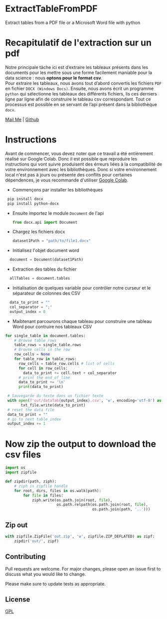 # ExtractTableFromPDF
Extract tables from a PDF file or a Microsoft Word file with python

# Recapitulatif de l'extraction sur un pdf
Notre principale tâche ici est d’extraire les tableaux présents dans les documents pour les mettre sous une forme facilement maniable pour la data science : nous <b>optons pour le format csv</b>.</br>
Pour extraire les tableaux, nous avons tout d’abord convertis les fichiers `PDF` en fichier `DOCX (Windows Docs)`. Ensuite, nous avons écrit un programme `python` qui sélectionne les tableaux des différents fichiers, lis ces derniers ligne par ligne afin de construire le tableau csv correspondant. Tout ce processus est possible en se servant de l’api présent dans la bibliothèque `docx`.

[Mail Me](mailto:krysrkl@tswansite.com) | [Github](https://github.com/kheurt/ExtractTableFromPDF/)


# Instructions
Avant de commencer, vous devez noter que ce travail a été entièrement réalisé sur Google Colab. Donc il est possible que reproduire les instructions qui vont suivre produisent des érreurs liées à la compatibilité de votre environnement avec les bibliothèques. Donc si votre environnement local n'est pas à jours ou présente des conflits pour certaines dépendences, je vous recommande d'utiliser [Google Colab](https://https://colab.research.google.com/).

* Commençons par installer les bibliothèques
 
 ```bash
  pip install docx
  pip install python-docx
 ```
* Ensuite importez le module `Document` de l'api
  
  ```python
  from docx.api import Document
  ```

* Chargez les fichiers docx
  ```python
  dataset1Path = "path/to/file1.docx"
  ```

* Initialisez l'objet document word
```python
  document = Document(dataset1Path)
```

* Extraction des tables du fichier

```python
  allTables = document.tables
```

* Initialisation de quelques variable pour contrôler notre curseur et le séparateur de colonnes des CSV
```python
  data_to_print = ""
  col_separator = ";"
  output_index = 0
```

* Maibtenant parcourons chaque tableau pour construire une tableau Word pour contruire nos tableaux CSV
```python
for single_table in document.tables:
    # Browse table rows
    table_rows = single_table.rows
    # Browse cells in the row
    row_cells = None
    for table_row in table_rows:
      row_cells = table_row.cells # list of cells
      for cell in row_cells:
        data_to_print += cell.text + col_separator
      # print the end_of_line
      data_to_print += '\n'
      print(data_to_print)

 # Sauvegarde du texte dans un fichier texte
 with open(f'out/dataTab{output_index}.csv', 'w', encoding='utf-8') as txt_file:
       txt_file.write(data_to_print)
 # reset the data file
 data_to_print = ""
 # go to next table_index
 output_index += 1
```


# Now zip the output to download the csv files
```python
import os
import zipfile

def zipdir(path, ziph):
    # ziph is zipfile handle
    for root, dirs, files in os.walk(path):
        for file in files:
            ziph.write(os.path.join(root, file),
                       os.path.relpath(os.path.join(root, file),
                                       os.path.join(path, '..')))

```
## Zip out
```python
with zipfile.ZipFile('out.zip', 'w', zipfile.ZIP_DEFLATED) as zipf:
    zipdir('out/', zipf)
```

## Contributing

Pull requests are welcome. For major changes, please open an issue first
to discuss what you would like to change.

Please make sure to update tests as appropriate.

## License

[GPL](https://choosealicense.com/licenses/GPL/)

